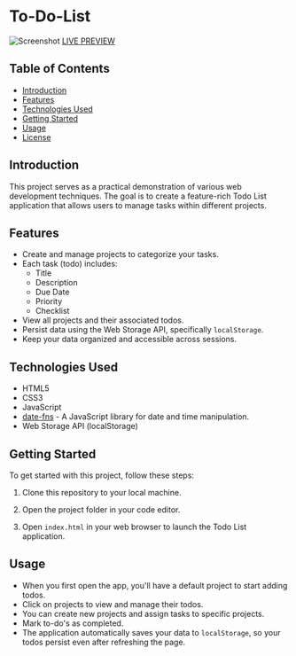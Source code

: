 # To-Do-List

![Screenshot](https://github.com/fcmribeiro22/To-Do-List-App/blob/main/image/Screenshot%202023-09-18%20231929.png)
[LIVE PREVIEW](https://fcmribeiro22.github.io/To-Do-List-App/)

## Table of Contents

- [Introduction](#introduction)
- [Features](#features)
- [Technologies Used](#technologies-used)
- [Getting Started](#getting-started)
- [Usage](#usage)
- [License](#license)

## Introduction

This project serves as a practical demonstration of various web development techniques. The goal is to create a feature-rich Todo List application that allows users to manage tasks within different projects.

## Features

- Create and manage projects to categorize your tasks.
- Each task (todo) includes:
  - Title
  - Description
  - Due Date
  - Priority
  - Checklist
- View all projects and their associated todos.
- Persist data using the Web Storage API, specifically `localStorage`.
- Keep your data organized and accessible across sessions.

## Technologies Used

- HTML5
- CSS3
- JavaScript
- [date-fns](https://date-fns.org/) - A JavaScript library for date and time manipulation.
- Web Storage API (localStorage)

## Getting Started

To get started with this project, follow these steps:

1. Clone this repository to your local machine.

2. Open the project folder in your code editor.

3. Open `index.html` in your web browser to launch the Todo List application.

## Usage

- When you first open the app, you'll have a default project to start adding todos.
- Click on projects to view and manage their todos.
- You can create new projects and assign tasks to specific projects.
- Mark to-do's as completed.
- The application automatically saves your data to `localStorage`, so your todos persist even after refreshing the page.
